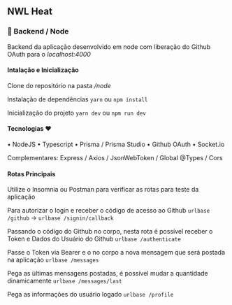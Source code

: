 ## NWL Heat

### 🎲 Backend / Node

Backend da aplicação desenvolvido em node com liberação do Github OAuth para o _localhost:4000_

#### Intalação e Inicialização

Clone do repositório na pasta _/node_

Instalação de dependências
`yarn` ou `npm install`

Inicialização do projeto
`yarn dev` ou `npm run dev`

#### Tecnologias ❤

• NodeJS
• Typescript
• Prisma / Prisma Studio
• Github OAuth
• Socket.io

Complementares: Express / Axios / JsonWebToken / Global @Types / Cors

#### Rotas Principais

Utilize o Insomnia ou Postman para verificar as rotas para teste da aplicação

Para autorizar o login e receber o código de acesso ao Github
`urlbase /github` -> `urlbase /signin/callback`

Passando o código do Github no corpo, nesta rota é possível receber o Token e Dados do Usuário do Github
`urlbase /authenticate`

Passe o Token via Bearer e o no corpo a nova mensagem que será postada na aplicação
`urlbase /messages`

Pega as últimas mensagens postadas, é possível mudar a quantidade dinamicamente
`urlbase /messages/last`

Pega as informações do usuário logado
`urlbase /profile`
